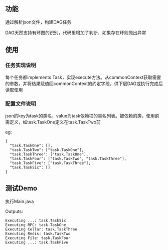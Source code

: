 
## 功能
通过解析json文件，构建DAG任务

DAG天然支持有环图的识别，代码里增加了判断，如果存在环则抛出异常

## 使用

### 任务实现说明
每个任务都implements Task，实现execute方法。从commonContext获取需要的参数，并将结果赋值回commonContext的约定字段，供下层DAG或执行完成后读取使用

### 配置文件说明
json的key为task的类名，value为task依赖项的类名列表。被依赖的类，使用前需定义，如task.TaskOne定义在task.TaskTwo前

eg:
```agsl
{
  "task.TaskOne": [],
  "task.TaskTwo": ["task.TaskOne"],
  "task.TaskThree": ["task.TaskOne"],
  "task.TaskFour": ["task.TaskTwo", "task.TaskThree"],
  "task.TaskFive": ["task.TaskThree"],
  "task.TaskSix": []
}
```
## 测试Demo
执行Main.java

Outputs:
```agsl
Executing ...: task.TaskSix
Executing RPC: task.TaskOne
Executing Cellar: task.TaskThree
Executing Redis: task.TaskTwo
Executing File: task.TaskFour
Executing ...: task.TaskFive
```